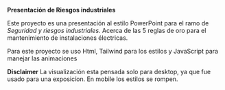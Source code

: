 **Presentación de Riesgos industriales**

Este proyecto es una presentación al estilo PowerPoint para el ramo de *Seguridad y riesgos industriales*. Acerca de las 5 reglas de oro para el mantenimiento de instalaciones électricas.

Para este proyecto se uso Html, Tailwind para los estilos y JavaScript para manejar las animaciones

**Disclaimer**
La visualización esta pensada solo para desktop, ya que fue usado para una exposicíon.
En mobile los estilos se rompen.
